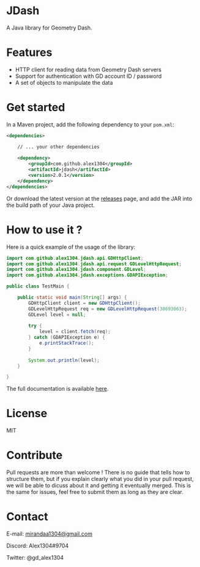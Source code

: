 # JDash

A Java library for Geometry Dash.

# Features

- HTTP client for reading data from Geometry Dash servers
- Support for authentication with GD account ID / password
- A set of objects to manipulate the data

# Get started

In a Maven project, add the following dependency to your `pom.xml`:

```xml
<dependencies>

	// ... your other dependencies
	
	<dependency>
		<groupId>com.github.alex1304</groupId>
		<artifactId>jdash</artifactId>
		<version>2.0.1</version>
	</dependency>
</dependencies>
```

Or download the latest version at the [releases](https://github.com/Alex1304/jdash/releases) page, and add the JAR into the build path of your Java project.

# How to use it ?

Here is a quick example of the usage of the library:

```Java
import com.github.alex1304.jdash.api.GDHttpClient;
import com.github.alex1304.jdash.api.request.GDLevelHttpRequest;
import com.github.alex1304.jdash.component.GDLevel;
import com.github.alex1304.jdash.exceptions.GDAPIException;

public class TestMain {

	public static void main(String[] args) {
		GDHttpClient client = new GDHttpClient();
		GDLevelHttpRequest req = new GDLevelHttpRequest(38693063);
		GDLevel level = null;
		
		try {
			level = client.fetch(req);
		} catch (GDAPIException e) {
			e.printStackTrace();
		}
		
		System.out.println(level);
	}

}

```

The full documentation is available [here](http://jdash.readthedocs.io/en/latest).

# License

MIT

# Contribute

Pull requests are more than welcome ! There is no guide that tells how to structure them, but if you explain clearly what you did in your pull request, we will be able to dicuss about it and getting it eventually merged. This is the same for issues, feel free to submit them as long as they are clear.

# Contact

E-mail: mirandaa1304@gmail.com

Discord: Alex1304#9704

Twitter: @gd_alex1304